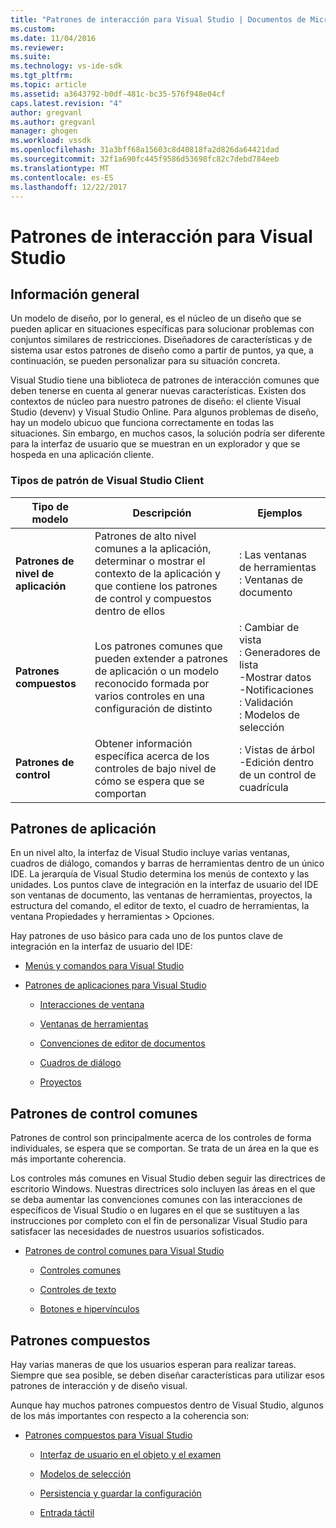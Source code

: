 ```yaml
---
title: "Patrones de interacción para Visual Studio | Documentos de Microsoft"
ms.custom: 
ms.date: 11/04/2016
ms.reviewer: 
ms.suite: 
ms.technology: vs-ide-sdk
ms.tgt_pltfrm: 
ms.topic: article
ms.assetid: a3643792-b0df-481c-bc35-576f948e04cf
caps.latest.revision: "4"
author: gregvanl
ms.author: gregvanl
manager: ghogen
ms.workload: vssdk
ms.openlocfilehash: 31a3bff68a15603c8d40818fa2d826da64421dad
ms.sourcegitcommit: 32f1a690fc445f9586d53698fc82c7debd784eeb
ms.translationtype: MT
ms.contentlocale: es-ES
ms.lasthandoff: 12/22/2017
---
```

# <a name="interaction-patterns-for-visual-studio"></a>Patrones de interacción para Visual Studio
## <a name="overview"></a>Información general  
 Un modelo de diseño, por lo general, es el núcleo de un diseño que se pueden aplicar en situaciones específicas para solucionar problemas con conjuntos similares de restricciones. Diseñadores de características y de sistema usar estos patrones de diseño como a partir de puntos, ya que, a continuación, se pueden personalizar para su situación concreta.  
  
 Visual Studio tiene una biblioteca de patrones de interacción comunes que deben tenerse en cuenta al generar nuevas características. Existen dos contextos de núcleo para nuestro patrones de diseño: el cliente Visual Studio (devenv) y Visual Studio Online. Para algunos problemas de diseño, hay un modelo ubicuo que funciona correctamente en todas las situaciones. Sin embargo, en muchos casos, la solución podría ser diferente para la interfaz de usuario que se muestran en un explorador y que se hospeda en una aplicación cliente.  
  
### <a name="visual-studio-client-pattern-types"></a>Tipos de patrón de Visual Studio Client  
  
|Tipo de modelo|Descripción|Ejemplos|  
|------------------|-----------------|--------------|  
|**Patrones de nivel de aplicación**|Patrones de alto nivel comunes a la aplicación, determinar o mostrar el contexto de la aplicación y que contiene los patrones de control y compuestos dentro de ellos|: Las ventanas de herramientas<br />: Ventanas de documento|  
|**Patrones compuestos**|Los patrones comunes que pueden extender a patrones de aplicación o un modelo reconocido formada por varios controles en una configuración de distinto|: Cambiar de vista<br />: Generadores de lista<br />-Mostrar datos<br />-Notificaciones<br />: Validación<br />: Modelos de selección|  
|**Patrones de control**|Obtener información específica acerca de los controles de bajo nivel de cómo se espera que se comportan|: Vistas de árbol<br />-Edición dentro de un control de cuadrícula|  
  
## <a name="application-patterns"></a>Patrones de aplicación  
 En un nivel alto, la interfaz de Visual Studio incluye varias ventanas, cuadros de diálogo, comandos y barras de herramientas dentro de un único IDE. La jerarquía de Visual Studio determina los menús de contexto y las unidades. Los puntos clave de integración en la interfaz de usuario del IDE son ventanas de documento, las ventanas de herramientas, proyectos, la estructura del comando, el editor de texto, el cuadro de herramientas, la ventana Propiedades y herramientas > Opciones.  
  
 Hay patrones de uso básico para cada uno de los puntos clave de integración en la interfaz de usuario del IDE:  
  
-   [Menús y comandos para Visual Studio](../../extensibility/ux-guidelines/menus-and-commands-for-visual-studio.md)  
  
-   [Patrones de aplicaciones para Visual Studio](../../extensibility/ux-guidelines/application-patterns-for-visual-studio.md)  
  
    -   [Interacciones de ventana](../../extensibility/ux-guidelines/application-patterns-for-visual-studio.md#BKMK_WindowInteractions)  
  
    -   [Ventanas de herramientas](../../extensibility/ux-guidelines/application-patterns-for-visual-studio.md#BKMK_ToolWindows)  
  
    -   [Convenciones de editor de documentos](../../extensibility/ux-guidelines/application-patterns-for-visual-studio.md#BKMK_DocumentEditorConventions)  
  
    -   [Cuadros de diálogo](../../extensibility/ux-guidelines/application-patterns-for-visual-studio.md#BKMK_Dialogs)  
  
    -   [Proyectos](../../extensibility/ux-guidelines/application-patterns-for-visual-studio.md#BKMK_Projects)  
  
## <a name="common-control-patterns"></a>Patrones de control comunes  
 Patrones de control son principalmente acerca de los controles de forma individuales, se espera que se comportan. Se trata de un área en la que es más importante coherencia.  
  
 Los controles más comunes en Visual Studio deben seguir las directrices de escritorio Windows. Nuestras directrices solo incluyen las áreas en el que se deba aumentar las convenciones comunes con las interacciones de específicos de Visual Studio o en lugares en el que se sustituyen a las instrucciones por completo con el fin de personalizar Visual Studio para satisfacer las necesidades de nuestros usuarios sofisticados.  
  
-   [Patrones de control comunes para Visual Studio](../../extensibility/ux-guidelines/common-control-patterns-for-visual-studio.md)  
  
    -   [Controles comunes](../../extensibility/ux-guidelines/common-control-patterns-for-visual-studio.md#BKMK_CommonControls)  
  
    -   [Controles de texto](../../extensibility/ux-guidelines/common-control-patterns-for-visual-studio.md#BKMK_TextControls)  
  
    -   [Botones e hipervínculos](../../extensibility/ux-guidelines/common-control-patterns-for-visual-studio.md#BKMK_ButtonsAndHyperlinks)  
  
## <a name="composite-patterns"></a>Patrones compuestos  
 Hay varias maneras de que los usuarios esperan para realizar tareas. Siempre que sea posible, se deben diseñar características para utilizar esos patrones de interacción y de diseño visual.  
  
 Aunque hay muchos patrones compuestos dentro de Visual Studio, algunos de los más importantes con respecto a la coherencia son:  
  
-   [Patrones compuestos para Visual Studio](../../extensibility/ux-guidelines/composite-patterns-for-visual-studio.md)  
  
    -   [Interfaz de usuario en el objeto y el examen](../../extensibility/ux-guidelines/composite-patterns-for-visual-studio.md#BKMK_OnObjectUI)  
  
    -   [Modelos de selección](../../extensibility/ux-guidelines/composite-patterns-for-visual-studio.md#BKMK_SelectionModels)  
  
    -   [Persistencia y guardar la configuración](../../extensibility/ux-guidelines/composite-patterns-for-visual-studio.md#BKMK_PersistenceAndSavingSettings)  
  
    -   [Entrada táctil](../../extensibility/ux-guidelines/composite-patterns-for-visual-studio.md#BKMK_TouchInput)